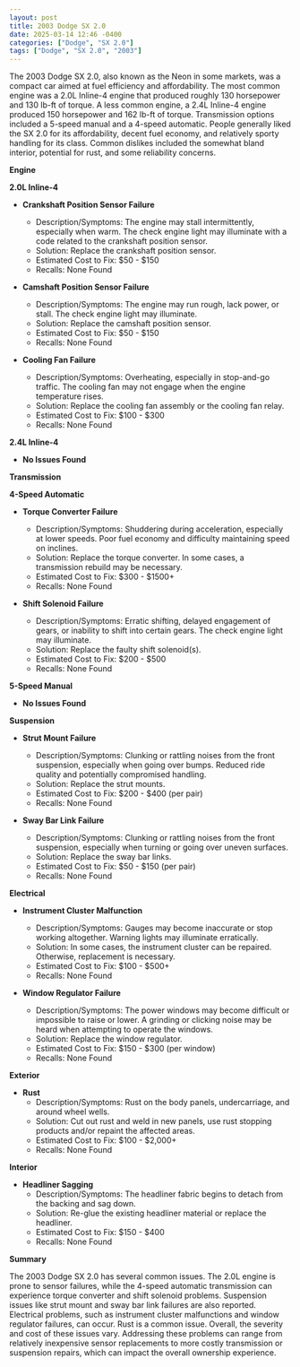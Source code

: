 ```yaml
---
layout: post
title: 2003 Dodge SX 2.0
date: 2025-03-14 12:46 -0400
categories: ["Dodge", "SX 2.0"]
tags: ["Dodge", "SX 2.0", "2003"]
---
```

The 2003 Dodge SX 2.0, also known as the Neon in some markets, was a compact car aimed at fuel efficiency and affordability. The most common engine was a 2.0L Inline-4 engine that produced roughly 130 horsepower and 130 lb-ft of torque. A less common engine, a 2.4L Inline-4 engine produced 150 horsepower and 162 lb-ft of torque. Transmission options included a 5-speed manual and a 4-speed automatic. People generally liked the SX 2.0 for its affordability, decent fuel economy, and relatively sporty handling for its class. Common dislikes included the somewhat bland interior, potential for rust, and some reliability concerns.

**Engine**

**2.0L Inline-4**

*   **Crankshaft Position Sensor Failure**
    *   Description/Symptoms: The engine may stall intermittently, especially when warm. The check engine light may illuminate with a code related to the crankshaft position sensor.
    *   Solution: Replace the crankshaft position sensor.
    *   Estimated Cost to Fix: $50 - $150
    *   Recalls: None Found

*   **Camshaft Position Sensor Failure**
    *   Description/Symptoms: The engine may run rough, lack power, or stall. The check engine light may illuminate.
    *   Solution: Replace the camshaft position sensor.
    *   Estimated Cost to Fix: $50 - $150
    *   Recalls: None Found

*   **Cooling Fan Failure**
    *   Description/Symptoms: Overheating, especially in stop-and-go traffic. The cooling fan may not engage when the engine temperature rises.
    *   Solution: Replace the cooling fan assembly or the cooling fan relay.
    *   Estimated Cost to Fix: $100 - $300
    *   Recalls: None Found

**2.4L Inline-4**
*   **No Issues Found**

**Transmission**

**4-Speed Automatic**

*   **Torque Converter Failure**
    *   Description/Symptoms: Shuddering during acceleration, especially at lower speeds. Poor fuel economy and difficulty maintaining speed on inclines.
    *   Solution: Replace the torque converter. In some cases, a transmission rebuild may be necessary.
    *   Estimated Cost to Fix: $300 - $1500+
    *   Recalls: None Found

*   **Shift Solenoid Failure**
    *   Description/Symptoms: Erratic shifting, delayed engagement of gears, or inability to shift into certain gears. The check engine light may illuminate.
    *   Solution: Replace the faulty shift solenoid(s).
    *   Estimated Cost to Fix: $200 - $500
    *   Recalls: None Found

**5-Speed Manual**

*   **No Issues Found**

**Suspension**

*   **Strut Mount Failure**
    *   Description/Symptoms: Clunking or rattling noises from the front suspension, especially when going over bumps. Reduced ride quality and potentially compromised handling.
    *   Solution: Replace the strut mounts.
    *   Estimated Cost to Fix: $200 - $400 (per pair)
    *   Recalls: None Found

*   **Sway Bar Link Failure**
    *   Description/Symptoms: Clunking or rattling noises from the front suspension, especially when turning or going over uneven surfaces.
    *   Solution: Replace the sway bar links.
    *   Estimated Cost to Fix: $50 - $150 (per pair)
    *   Recalls: None Found

**Electrical**

*   **Instrument Cluster Malfunction**
    *   Description/Symptoms: Gauges may become inaccurate or stop working altogether. Warning lights may illuminate erratically.
    *   Solution: In some cases, the instrument cluster can be repaired. Otherwise, replacement is necessary.
    *   Estimated Cost to Fix: $100 - $500+
    *   Recalls: None Found

*   **Window Regulator Failure**
    *   Description/Symptoms: The power windows may become difficult or impossible to raise or lower. A grinding or clicking noise may be heard when attempting to operate the windows.
    *   Solution: Replace the window regulator.
    *   Estimated Cost to Fix: $150 - $300 (per window)
    *   Recalls: None Found

**Exterior**

*   **Rust**
    *   Description/Symptoms: Rust on the body panels, undercarriage, and around wheel wells.
    *   Solution: Cut out rust and weld in new panels, use rust stopping products and/or repaint the affected areas.
    *   Estimated Cost to Fix: $100 - $2,000+
    *   Recalls: None Found

**Interior**

*   **Headliner Sagging**
    *   Description/Symptoms: The headliner fabric begins to detach from the backing and sag down.
    *   Solution: Re-glue the existing headliner material or replace the headliner.
    *   Estimated Cost to Fix: $150 - $400
    *   Recalls: None Found

**Summary**

The 2003 Dodge SX 2.0 has several common issues. The 2.0L engine is prone to sensor failures, while the 4-speed automatic transmission can experience torque converter and shift solenoid problems. Suspension issues like strut mount and sway bar link failures are also reported. Electrical problems, such as instrument cluster malfunctions and window regulator failures, can occur. Rust is a common issue. Overall, the severity and cost of these issues vary. Addressing these problems can range from relatively inexpensive sensor replacements to more costly transmission or suspension repairs, which can impact the overall ownership experience.

